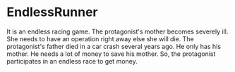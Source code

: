 # EndlessRunner
 It is an endless racing game. The protagonist's mother becomes severely ill. She needs to have an operation right away else she will die. The protagonist's father died in a car crash several years ago. He only has his mother. He needs a lot of money to save his mother. So, the protagonist participates in an endless race to get money.
